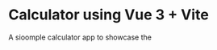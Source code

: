 # Calculator using Vue 3 + Vite

A sioomple calculator app to showcase the <script> and <template> tage in Vue, as well as basic algorithms to handle user input and simple calculations.
Simple if/else statements are used to ensure calculation is handled correctly, as well as limiting the use of periods in the display.


